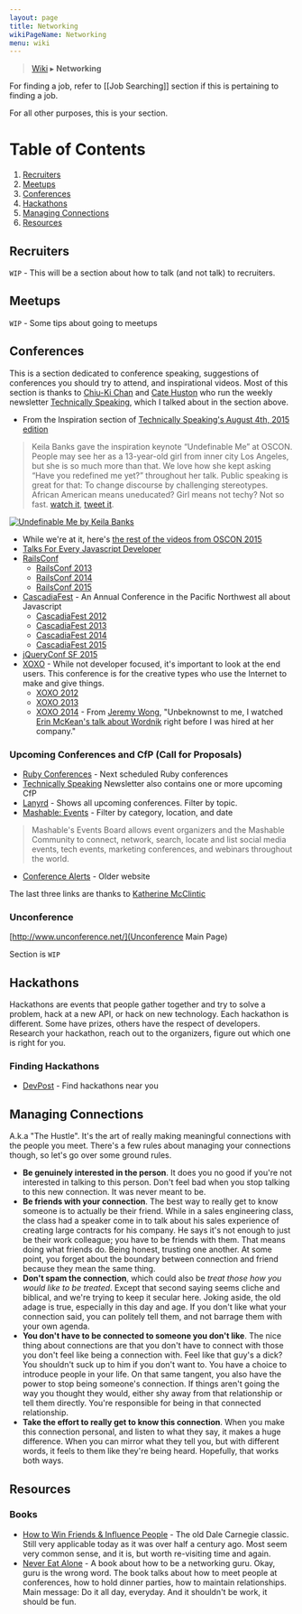 ```yaml
---
layout: page
title: Networking
wikiPageName: Networking
menu: wiki
---
```


> [Wiki](Home) ▸ **Networking**

For finding a job, refer to [[Job Searching]] section if this is pertaining to finding a job.

For all other purposes, this is your section.

# Table of Contents

1. [Recruiters](#recruiters)
1. [Meetups](#meetups)
1. [Conferences](#conferences)
1. [Hackathons](#hackathons)
1. [Managing Connections](#managing-connections)
1. [Resources](#resources)

## Recruiters

`WIP` - This will be a section about how to talk (and not talk) to recruiters.

## Meetups

`WIP` - Some tips about going to meetups

## Conferences

This is a section dedicated to conference speaking, suggestions of conferences you should try to attend, and inspirational videos. Most of this section is thanks to [Chiu-Ki Chan](https://twitter.com/chiuki) and [Cate Huston](https://twitter.com/catehstn) who run the weekly newsletter [Technically Speaking](http://tinyletter.com/techspeak), which I talked about in the section above.

* From the Inspiration section of [Technically Speaking's August 4th, 2015 edition](http://tinyletter.com/techspeak/letters/technically-speaking-august-4-2015)

> Keila Banks gave the inspiration keynote “Undefinable Me” at OSCON. People may see her as a 13-year-old girl from inner city Los Angeles, but she is so much more than that. We love how she kept asking “Have you redefined me yet?” throughout her talk. Public speaking is great for that: To change discourse by challenging stereotypes. African American means uneducated? Girl means not techy? Not so fast. [watch it](https://www.youtube.com/watch?v=xkTcSoQ-q5Q), [tweet it](https://twitter.com/home?status=Watch%20Keila%20Banks%27%20inspirational%20keynote%20%22Undefinable%20Me%22%20http://bit.ly/1MxJfpC%20via%20%40techspeakdigest).

[![Undefinable Me by Keila Banks](http://img.youtube.com/vi/xkTcSoQ-q5Q/0.jpg)](http://www.youtube.com/watch?v=xkTcSoQ-q5Q)

* While we're at it, here's [the rest of the videos from OSCON 2015](https://www.youtube.com/playlist?list=PL055Epbe6d5YhDchEvY3O4nIuSLYyrx7K)
* [Talks For Every Javascript Developer](https://www.youtube.com/playlist?list=PLseEp7p6Ewia6RT5Ngz8yk-t-jAZvA-8N)
* [RailsConf](http://railsconf.com/)
  * [RailsConf 2013](https://www.youtube.com/playlist?list=PLE7tQUdRKcybxgqVTwuOA12wr5Gn2M2Pp)
  * [RailsConf 2014](https://www.youtube.com/playlist?list=PLE7tQUdRKcyZ5jfnbS_osIoWzK_FrwKz5)
  * [RailsConf 2015](https://www.youtube.com/playlist?list=PLE7tQUdRKcybf82pLlMnPZjAMMMV5DJsK)
* [CascadiaFest](http://cascadiajs.com/) - An Annual Conference in the Pacific Northwest all about Javascript
  * [CascadiaFest 2012](https://www.youtube.com/playlist?list=PLLiioAbFTbKMtmUbLWDzpUzayRLC5s2NZ)
  * [CascadiaFest 2013](https://www.youtube.com/playlist?list=PLLiioAbFTbKP9CxF9Fu4_NQteU_v9wkA3)
  * [CascadiaFest 2014](https://www.youtube.com/playlist?list=PLLiioAbFTbKMoXtKtyj_3eCfzD-eT05gl)
  * [CascadiaFest 2015](https://www.youtube.com/playlist?list=PLLiioAbFTbKNpjG_yNpNfhAmQ9KsxFzX7)
* [jQueryConf SF 2015](https://www.youtube.com/playlist?list=PL0bvP7Hupz0SCXeklgEj0wlzVc7bAuZlw)
* [XOXO](http://2015.xoxofest.com/) - While not developer focused, it's important to look at the end users. This conference is for the creative types who use the Internet to make and give things.
  * [XOXO 2012](https://www.youtube.com/playlist?list=PLCbA9r6ecYWUiad0vPYp9OJaQjvCzS5JK)
  * [XOXO 2013](https://www.youtube.com/playlist?list=PLCbA9r6ecYWVODF5qW9kntPS8UP5azmTr)
  * [XOXO 2014](https://www.youtube.com/playlist?list=PLCbA9r6ecYWUhf2EuEs9eoLT2Dc1yjiGh) - From [Jeremy Wong](https://twitter.com/jermspeaks), "Unbeknownst to me, I watched [Erin McKean's talk about Wordnik](https://www.youtube.com/watch?v=_sQjc3KFuAQ&index=9&list=PLCbA9r6ecYWUhf2EuEs9eoLT2Dc1yjiGh) right before I was hired at her company."


### Upcoming Conferences and CfP (Call for Proposals)

* [Ruby Conferences](http://rubyconferences.org/) - Next scheduled Ruby conferences
* [Technically Speaking](http://tinyletter.com/techspeak) Newsletter also contains one or more upcoming CfP
* [Lanyrd](http://lanyrd.com/dashboard/) - Shows all upcoming conferences. Filter by topic.
* [Mashable: Events](http://events.mashable.com/) - Filter by category, location, and date

> Mashable's Events Board allows event organizers and the Mashable Community to connect, network, search, locate and list social media events, tech events, marketing conferences, and webinars throughout the world.

* [Conference Alerts](http://www.conferencealerts.com/) - Older website

The last three links are thanks to [Katherine McClintic](https://github.com/kdmcclin)

### Unconference

[http://www.unconference.net/](Unconference Main Page)

Section is `WIP`

## Hackathons

Hackathons are events that people gather together and try to solve a problem, hack at a new API, or hack on new technology. Each hackathon is different. Some have prizes, others have the respect of developers. Research your hackathon, reach out to the organizers, figure out which one is right for you. 

### Finding Hackathons

* [DevPost](http://devpost.com/) - Find hackathons near you
 
## Managing Connections

A.k.a "The Hustle". It's the art of really making meaningful connections with the people you meet. There's a few rules about managing your connections though, so let's go over some ground rules.

* **Be genuinely interested in the person**. It does you no good if you're not interested in talking to this person. Don't feel bad when you stop talking to this new connection. It was never meant to be.
* **Be friends with your connection**. The best way to really get to know someone is to actually be their friend. While in a sales engineering class, the class had a speaker come in to talk about his sales experience of creating large contracts for his company. He says it's not enough to just be their work colleague; you have to be friends with them. That means doing what friends do. Being honest, trusting one another. At some point, you forget about the boundary between connection and friend because they mean the same thing.
* **Don't spam the connection**, which could also be *treat those how you would like to be treated*. Except that second saying seems cliche and biblical, and we're trying to keep it secular here. Joking aside, the old adage is true, especially in this day and age. If you don't like what your connection said, you can politely tell them, and not barrage them with your own agenda.
* **You don't have to be connected to someone you don't like**. The nice thing about connections are that you don't have to connect with those you don't feel like being a connection with. Feel like that guy's a dick? You shouldn't suck up to him if you don't want to. You have a choice to introduce people in your life. On that same tangent, you also have the power to stop being someone's connection. If things aren't going the way you thought they would, either shy away from that relationship or tell them directly. You're responsible for being in that connected relationship.
* **Take the effort to really get to know this connection**. When you make this connection personal, and listen to what they say, it makes a huge difference. When you can mirror what they tell you, but with different words, it feels to them like they're being heard. Hopefully, that works both ways.

## Resources

### Books

* [How to Win Friends & Influence People](http://www.amazon.com/How-Win-Friends-Influence-People/dp/0671027034) - The old Dale Carnegie classic. Still very applicable today as it was over half a century ago. Most seem very common sense, and it is, but worth re-visiting time and again.
* [Never Eat Alone](http://www.amazon.com/Never-Eat-Alone-Secrets-Relationship/dp/0385512058) - A book about how to be a networking guru. Okay, guru is the wrong word. The book talks about how to meet people at conferences, how to hold dinner parties, how to maintain relationships. Main message: Do it all day, everyday. And it shouldn't be work, it should be fun.
